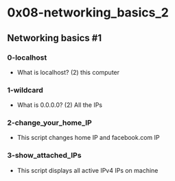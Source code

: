 # 0x08-networking_basics_2

## Networking basics #1
### 0-localhost
* What is localhost? (2) this computer

### 1-wildcard
* What is 0.0.0.0? (2) All the IPs

### 2-change_your_home_IP
* This script changes home IP and facebook.com IP

### 3-show_attached_IPs
* This script displays all active IPv4 IPs on machine

